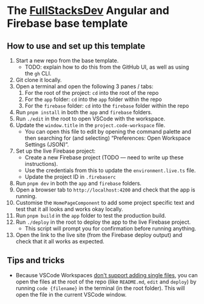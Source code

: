 # The [FullStacksDev](https://FullStacks.dev) Angular and Firebase base template

## How to use and set up this template

1. Start a new repo from the base template.
   - TODO: explain how to do this from the GitHub UI, as well as using the `gh` CLI.
1. Git clone it locally.
1. Open a terminal and open the following 3 panes / tabs:
   1. For the root of the project: `cd` into the root of the repo
   1. For the `app` folder: `cd` into the `app` folder within the repo
   1. For the `firebase` folder: `cd` into the `firebase` folder within the repo
1. Run `pnpm install` in both the `app` and `firebase` folders.
1. Run `./edit` in the root to open VSCode with the workspace.
1. Update the `window.title` in the `project.code-workspace` file.
   - You can open this file to edit by opening the command palette and then searching for (and selecting) “Preferences: Open Workspace Settings (JSON)”.
1. Set up the live Firebase project:
   - Create a new Firebase project (TODO — need to write up these instructions).
   - Use the credentials from this to update the `environment.live.ts` file.
   - Update the project ID in `.firebaserc`
1. Run `pnpm dev` in both the `app` and `firebase` folders.
1. Open a browser tab to `http://localhost:4200` and check that the app is running.
1. Customise the `HomePageComponent` to add some project specific text and test that it all looks and works okay locally.
1. Run `pnpm build` in the `app` folder to test the production build.
1. Run `./deploy` in the root to deploy the app to the live Firebase project.
   - This script will prompt you for confirmation before running anything.
1. Open the link to the live site (from the Firebase deploy output) and check that it all works as expected.

## Tips and tricks

- Because VSCode Workspaces [don't support adding single files](https://github.com/microsoft/vscode/issues/45177), you can open the files at the root of the repo (like `README.md`, `edit` and `deploy`) by running `code {filename}` in the terminal (in the root folder). This will open the file in the current VSCode window.
